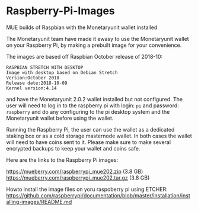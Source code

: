 # Raspberry-Pi-Images
MUE builds of Raspbian with the Monetaryunit wallet installed

The Monetaryunit team have made it ewasy to use the Monetaryunit wallet on your Raspberry Pi, by making a prebuilt image for your convenience. 

The images are based off Raspbian October release of 2018-10: 

    RASPBIAN STRETCH WITH DESKTOP
    Image with desktop based on Debian Stretch
    Version:October 2018
    Release date:2018-10-09
    Kernel version:4.14

and have the Monetaryunit 2.0.2 wallet installed but not configured. The user will need to log in to the raspberry pi with login: `pi` and password: `raspberry` and do any configuring to the pi desktop system and the Monetaryunit wallet before using the wallet.

Running the Raspberry Pi, the user can use the wallet as a dedicated staking box or as a cold storage masternode wallet. In both cases the wallet will need to have coins sent to it. Please make sure to make several encrypted backups to keep your wallet and coins safe.

Here are the links to the Raspberry Pi images:

https://mueberry.com/raspberrypi_mue202.zip (3.8 GB)
https://mueberry.com/raspberrypi_mue202.tar.gz (3.8 GB) 


Howto install the image files on yoru raspoberry pi using ETCHER:
https://github.com/raspberrypi/documentation/blob/master/installation/installing-images/README.md
